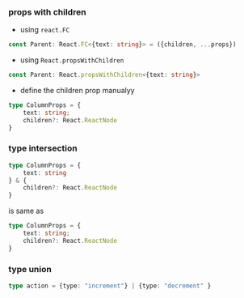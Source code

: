 ### props with children
- using `react.FC`
```typescript
const Parent: React.FC<{text: string}> = ({children, ...props}) 
```
- using `React.propsWithChildren`
```typescript
const Parent: React.propsWithChildren<{text: string}>
```
- define the children prop manualyy
```typescript
type ColumnProps = {
    text: string;
    children?: React.ReactNode
}
```
### type intersection
```typescript
type ColumnProps = {
    text: string
} & {
    children?: React.ReactNode
}
``` 
is same as 
```typescript
type ColumnProps = {
    text: string;
    children?: React.ReactNode
}
```

### type union
```typescript
type action = {type: "increment"} | {type: "decrement" }
```